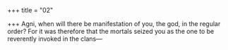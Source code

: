 +++
title = "02"

+++
Agni, when will there be manifestation of you, the god, in the  regular order?
For it was therefore that the mortals seized you as the one to be  reverently invoked in the clans—